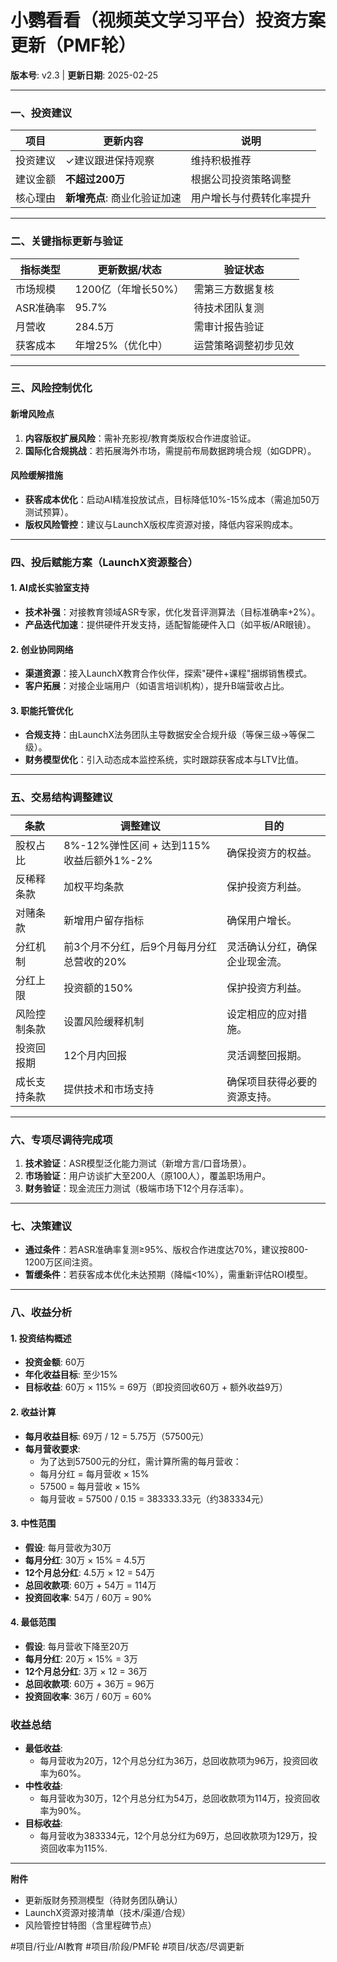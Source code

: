 # 小鹦看看（视频英文学习平台）投资方案更新（PMF轮）  
**版本号**: v2.3 | **更新日期**: 2025-02-25

---

### **一、投资建议**
| 项目       | 更新内容          | 说明                |
|------------|-------------------|---------------------|
| 投资建议   | ✓建议跟进保持观察 | 维持积极推荐        |
| 建议金额   | **不超过200万**    | 根据公司投资策略调整 |
| 核心理由   | **新增亮点**: 商业化验证加速 | 用户增长与付费转化率提升 |

---

### **二、关键指标更新与验证**
| 指标类型   | 更新数据/状态     | 验证状态            |
|------------|-------------------|---------------------|
| 市场规模   | 1200亿（年增长50%）| 需第三方数据复核    |
| ASR准确率  | 95.7%             | 待技术团队复测      |
| 月营收     | 284.5万           | 需审计报告验证      |
| 获客成本   | 年增25%（优化中） | 运营策略调整初步见效|

---

### **三、风险控制优化**
#### **新增风险点**  
1. **内容版权扩展风险**：需补充影视/教育类版权合作进度验证。  
2. **国际化合规挑战**：若拓展海外市场，需提前布局数据跨境合规（如GDPR）。  

#### **风险缓解措施**  
- **获客成本优化**：启动AI精准投放试点，目标降低10%-15%成本（需追加50万测试预算）。  
- **版权风险管控**：建议与LaunchX版权库资源对接，降低内容采购成本。  

---

### **四、投后赋能方案（LaunchX资源整合）**  
#### **1. AI成长实验室支持**  
- **技术补强**：对接教育领域ASR专家，优化发音评测算法（目标准确率+2%）。  
- **产品迭代加速**：提供硬件开发支持，适配智能硬件入口（如平板/AR眼镜）。  

#### **2. 创业协同网络**  
- **渠道资源**：接入LaunchX教育合作伙伴，探索"硬件+课程"捆绑销售模式。  
- **客户拓展**：对接企业端用户（如语言培训机构），提升B端营收占比。  

#### **3. 职能托管优化**  
- **合规支持**：由LaunchX法务团队主导数据安全合规升级（等保三级→等保二级）。  
- **财务模型优化**：引入动态成本监控系统，实时跟踪获客成本与LTV比值。  

---

### **五、交易结构调整建议**  
| 条款         | 调整建议          | 目的                |
|--------------|-------------------|---------------------|
| 股权占比     | 8%-12%弹性区间 + 达到115%收益后额外1%-2% | 确保投资方的权益。 |
| 反稀释条款   | 加权平均条款      | 保护投资方利益。 |
| 对赌条款     | 新增用户留存指标  | 确保用户增长。 |
| 分红机制     | 前3个月不分红，后9个月每月分红总营收的20% | 灵活确认分红，确保企业现金流。 |
| 分红上限     | 投资额的150%      | 保护投资方利益。 |
| 风险控制条款 | 设置风险缓释机制  | 设定相应的应对措施。 |
| 投资回报期   | 12个月内回报       | 灵活调整回报期。 |
| 成长支持条款 | 提供技术和市场支持| 确保项目获得必要的资源支持。 |

---

### **六、专项尽调待完成项**  
1. **技术验证**：ASR模型泛化能力测试（新增方言/口音场景）。  
2. **市场验证**：用户访谈扩大至200人（原100人），覆盖职场用户。  
3. **财务验证**：现金流压力测试（极端市场下12个月存活率）。  

---

### **七、决策建议**  
- **通过条件**：若ASR准确率复测≥95%、版权合作进度达70%，建议按800-1200万区间注资。  
- **暂缓条件**：若获客成本优化未达预期（降幅<10%），需重新评估ROI模型。  

---

### **八、收益分析**
#### 1. 投资结构概述
- **投资金额**: 60万
- **年化收益目标**: 至少15%
- **目标收益**: 60万 × 115% = 69万（即投资回收60万 + 额外收益9万）

#### 2. 收益计算
- **每月收益目标**: 69万 / 12 = 5.75万（57500元）
- **每月营收要求**: 
  - 为了达到57500元的分红，需计算所需的每月营收：
  - 每月分红 = 每月营收 × 15%
  - 57500 = 每月营收 × 15%
  - 每月营收 = 57500 / 0.15 = 383333.33元（约383334元）

#### 3. 中性范围
- **假设**: 每月营收为30万
- **每月分红**: 30万 × 15% = 4.5万
- **12个月总分红**: 4.5万 × 12 = 54万
- **总回收款项**: 60万 + 54万 = 114万
- **投资回收率**: 54万 / 60万 = 90%

#### 4. 最低范围
- **假设**: 每月营收下降至20万
- **每月分红**: 20万 × 15% = 3万
- **12个月总分红**: 3万 × 12 = 36万
- **总回收款项**: 60万 + 36万 = 96万
- **投资回收率**: 36万 / 60万 = 60%

### 收益总结
- **最低收益**: 
  - 每月营收为20万，12个月总分红为36万，总回收款项为96万，投资回收率为60%。
- **中性收益**: 
  - 每月营收为30万，12个月总分红为54万，总回收款项为114万，投资回收率为90%。
- **目标收益**: 
  - 每月营收为383334元，12个月总分红为69万，总回收款项为129万，投资回收率为115%.

---

**附件**  
- 更新版财务预测模型（待财务团队确认）  
- LaunchX资源对接清单（技术/渠道/合规）  
- 风险管控甘特图（含里程碑节点）  

#项目/行业/AI教育 #项目/阶段/PMF轮 #项目/状态/尽调更新 